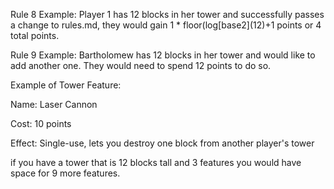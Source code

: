 Rule 8 Example: Player 1 has 12 blocks in her tower and successfully passes a change to rules.md, they would gain 1 * floor(log[base2]\(12)+1 points or 4 total points.

Rule 9 Example: Bartholomew has 12 blocks in her tower and would like to add another one. They would need to spend 12 points to do so.

Example of Tower Feature:

Name: Laser Cannon

Cost: 10 points

Effect: Single-use, lets you destroy one block from another player's tower

if you have a tower that is 12 blocks tall and 3 features you would have space for 9 more features. 
